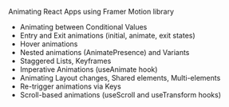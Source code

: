 Animating React Apps using Framer Motion library

  - Animating between Conditional Values
  - Entry and Exit animations (initial, animate, exit states)
  - Hover animations
  - Nested animations (AnimatePresence) and Variants
  - Staggered Lists, Keyframes
  - Imperative Animations (useAnimate hook)
  - Animating Layout changes, Shared elements, Multi-elements
  - Re-trigger animations via Keys
  - Scroll-based animations (useScroll and useTransform hooks)
